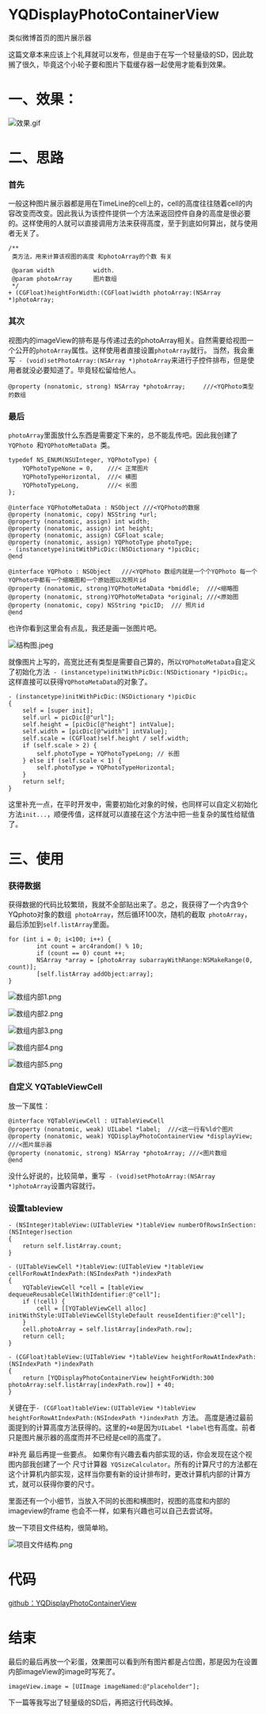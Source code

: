 # YQDisplayPhotoContainerView
类似微博首页的图片展示器


这篇文章本来应该上个礼拜就可以发布，但是由于在写一个轻量级的SD，因此耽搁了很久，毕竟这个小轮子要和图片下载缓存器一起使用才能看到效果。

# 一、效果：

![效果.gif](http://upload-images.jianshu.io/upload_images/2312304-3bc96b08f091cb20.gif?imageMogr2/auto-orient/strip)

# 二、思路
### 首先
一般这种图片展示器都是用在TimeLine的cell上的，cell的高度往往随着cell的内容改变而改变。因此我认为该控件提供一个方法来返回控件自身的高度是很必要的。这样使用的人就可以直接调用方法来获得高度，至于到底如何算出，就与使用者无关了。
```
/**
 类方法，用来计算该视图的高度 和photoArray的个数 有关
 
 @param width           width.
 @param photoArray      图片数组
 */
+ (CGFloat)heightForWidth:(CGFloat)width photoArray:(NSArray *)photoArray;
```
### 其次
视图内的imageView的排布是与传递过去的photoArray相关。自然需要给视图一个公开的``photoArray``属性。这样使用者直接设置``photoArray``就行。
当然，我会重写`` - (void)setPhotoArray:(NSArray *)photoArray``来进行子控件排布，但是使用者就没必要知道了。毕竟轻松留给他人。
```
@property (nonatomic, strong) NSArray *photoArray;     ///<YQPhoto类型的数组
```
### 最后
``photoArray``里面放什么东西是需要定下来的，总不能乱传吧。因此我创建了``YQPhoto ``和``YQPhotoMetaData ``类。
```
typedef NS_ENUM(NSUInteger, YQPhotoType) {
    YQPhotoTypeNone = 0,    ///< 正常图片
    YQPhotoTypeHorizontal,  ///< 横图
    YQPhotoTypeLong,        ///< 长图
};

@interface YQPhotoMetaData : NSObject ///<YQPhoto的数据
@property (nonatomic, copy) NSString *url;
@property (nonatomic, assign) int width;
@property (nonatomic, assign) int height;
@property (nonatomic, assign) CGFloat scale;
@property (nonatomic, assign) YQPhotoType photoType;
- (instancetype)initWithPicDic:(NSDictionary *)picDic;
@end

@interface YQPhoto : NSObject   ///<YQPhoto 数组内就是一个个YQPhoto 每一个YQPhoto中都有一个缩略图和一个原始图以及照片id
@property (nonatomic, strong)YQPhotoMetaData *bmiddle;  ///<缩略图
@property (nonatomic, strong)YQPhotoMetaData *original; ///<原始图
@property (nonatomic, copy) NSString *picID;  /// 照片id
@end
```

也许你看到这里会有点乱，我还是画一张图片吧。

![结构图.jpeg](http://upload-images.jianshu.io/upload_images/2312304-04b2ef95ffcf7c23.jpeg?imageMogr2/auto-orient/strip%7CimageView2/2/w/1240)

就像图片上写的，高宽比还有类型是需要自己算的，所以``YQPhotoMetaData``自定义了初始化方法`` - (instancetype)initWithPicDic:(NSDictionary *)picDic;``。 这样直接可以获得``YQPhotoMetaData``的对象了。
```
- (instancetype)initWithPicDic:(NSDictionary *)picDic
{
    self = [super init];
    self.url = picDic[@"url"];
    self.height = [picDic[@"height"] intValue];
    self.width = [picDic[@"width"] intValue];
    self.scale = (CGFloat)self.height / self.width;
    if (self.scale > 2) {
        self.photoType = YQPhotoTypeLong; // 长图
    } else if (self.scale < 1) {
        self.photoType = YQPhotoTypeHorizontal;
    }
    return self;
}
```

这里补充一点，在平时开发中，需要初始化对象的时候，也同样可以自定义初始化方法``init...``，顺便传值，这样就可以直接在这个方法中把一些复杂的属性给赋值了。
# 三、使用
### 获得数据
获得数据的代码比较繁琐，我就不全部贴出来了。总之，我获得了一个内含9个YQphoto对象的数组`` photoArray``，然后循环100次，随机的截取`` photoArray``，最后添加到``self.listArray``里面。
```
for (int i = 0; i<100; i++) {
        int count = arc4random() % 10;
        if (count == 0) count ++;
        NSArray *array = [photoArray subarrayWithRange:NSMakeRange(0, count)];
        [self.listArray addObject:array];
}
```

![数组内部1.png](http://upload-images.jianshu.io/upload_images/2312304-dfcf5f8ad1d4a3f4.png?imageMogr2/auto-orient/strip%7CimageView2/2/w/1240)


![数组内部2.png](http://upload-images.jianshu.io/upload_images/2312304-5693e800d3c1038f.png?imageMogr2/auto-orient/strip%7CimageView2/2/w/1240)


![数组内部3.png](http://upload-images.jianshu.io/upload_images/2312304-857539e5d2887001.png?imageMogr2/auto-orient/strip%7CimageView2/2/w/1240)


![数组内部4.png](http://upload-images.jianshu.io/upload_images/2312304-35e9c896bd7584fb.png?imageMogr2/auto-orient/strip%7CimageView2/2/w/1240)


![数组内部5.png](http://upload-images.jianshu.io/upload_images/2312304-11066d03f99570d7.png?imageMogr2/auto-orient/strip%7CimageView2/2/w/1240)

### 自定义 YQTableViewCell
放一下属性：
```
@interface YQTableViewCell : UITableViewCell
@property (nonatomic, weak) UILabel *label;  ///<这一行有%ld个图片
@property (nonatomic, weak) YQDisplayPhotoContainerView *displayView;  ///<图片展示器
@property (nonatomic, strong) NSArray *photoArray; ///<图片数组
@end
```
没什么好说的，比较简单，重写`` - (void)setPhotoArray:(NSArray *)photoArray``设置内容就行。

### 设置tableview
```
- (NSInteger)tableView:(UITableView *)tableView numberOfRowsInSection:(NSInteger)section
{
    return self.listArray.count;
}

- (UITableViewCell *)tableView:(UITableView *)tableView cellForRowAtIndexPath:(NSIndexPath *)indexPath
{
    YQTableViewCell *cell = [tableView dequeueReusableCellWithIdentifier:@"cell"];
    if (!cell) {
        cell = [[YQTableViewCell alloc] initWithStyle:UITableViewCellStyleDefault reuseIdentifier:@"cell"];
    }
    cell.photoArray = self.listArray[indexPath.row];
    return cell;
}

- (CGFloat)tableView:(UITableView *)tableView heightForRowAtIndexPath:(NSIndexPath *)indexPath
{
    return [YQDisplayPhotoContainerView heightForWidth:300 photoArray:self.listArray[indexPath.row]] + 40;
}

```
关键在于``- (CGFloat)tableView:(UITableView *)tableView heightForRowAtIndexPath:(NSIndexPath *)indexPath ``方法。
高度是通过最前面提到的计算高度方法获得的。这里的``+40``是因为``UILabel *label``也有高度。前者只是图片展示器的高度而并不已经是cell的高度了。

#补充
最后再提一些要点。
如果你有兴趣去看内部实现的话，你会发现在这个视图内部我创建了一个 尺寸计算器`` YQSizeCalculator``。所有的计算尺寸的方法都在这个计算机内部实现，这样当你要有新的设计排布时，更改计算机内部的计算方式，就可以获得你要的尺寸。

里面还有一个小细节，当放入不同的长图和横图时，视图的高度和内部的imageview的frame 也会不一样，如果有兴趣也可以自己去尝试呀。

放一下项目文件结构，很简单哟。

![项目文件结构.png](http://upload-images.jianshu.io/upload_images/2312304-4ce8a17d812e4f7c.png?imageMogr2/auto-orient/strip%7CimageView2/2/w/1240)


# 代码
[github：YQDisplayPhotoContainerView](https://github.com/JabberYQ/YQDisplayPhotoContainerView)

# 结束
最后的最后再放一个彩蛋，效果图可以看到所有图片都是占位图，那是因为在设置内部imageView的image时写死了。
```
imageView.image = [UIImage imageNamed:@"placeholder"];
```
下一篇等我写出了轻量级的SD后，再把这行代码改掉。
